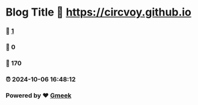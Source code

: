 # Blog Title :link: https://circvoy.github.io 
### :page_facing_up: [1](https://circvoy.github.io/tag.html) 
### :speech_balloon: 0 
### :hibiscus: 170 
### :alarm_clock: 2024-10-06 16:48:12 
### Powered by :heart: [Gmeek](https://github.com/Meekdai/Gmeek)
